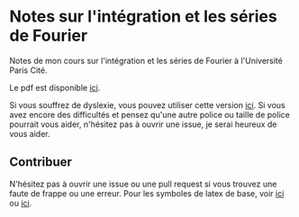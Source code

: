 # Notes sur l'intégration et les séries de Fourier

Notes de mon cours sur l'intégration et les séries de Fourier à l'Université Paris Cité.

Le pdf est disponible [ici](https://yag000.github.io/integration-notes/integration-notes.pdf).

Si vous souffrez de dyslexie, vous pouvez utiliser cette version [ici](https://yag000.github.io/integration-notes/integration-notes-dyslexia.pdf).
Si vous avez encore des difficultés et pensez qu'une autre police ou taille de police pourrait vous aider, n'hésitez pas à ouvrir une issue, 
je serai heureux de vous aider.

## Contribuer

N'hésitez pas à ouvrir une issue ou une pull request si vous trouvez une faute de frappe ou une erreur. Pour les symboles de latex de base, 
voir [ici](https://www.caam.rice.edu/~heinken/latex/symbols.pdf) ou [ici](https://oeis.org/wiki/List_of_LaTeX_mathematical_symbols).
